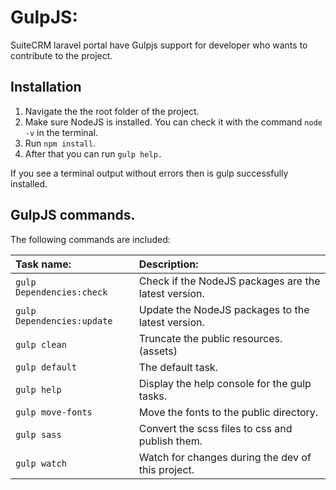 GulpJS:
=================================

SuiteCRM laravel portal have Gulpjs support for developer who wants to contribute to the project.

## Installation

1. Navigate the the root folder of the project.
2. Make sure NodeJS is installed. You can check it with the command `node -v` in the terminal.
3. Run `npm install`.
4. After that you can run `gulp help.`

If you see a terminal output without errors then is gulp successfully installed.

## GulpJS commands.

The following commands are included:

| Task name:                     | Description:                                         |
| :----------------------------- | :--------------------------------------------------- |
| `gulp Dependencies:check`      | Check if the NodeJS packages are the latest version. |
| `gulp Dependencies:update`     | Update the NodeJS packages to the latest version.    |
| `gulp clean`                   | Truncate the public resources. (assets)              |
| `gulp default`                 | The default task.                                    |
| `gulp help`                    | Display the help console for the gulp tasks.         |
| `gulp move-fonts`              | Move the fonts to the public directory.              |
| `gulp sass`                    | Convert the scss files to css and publish them.      |
| `gulp watch`                   | Watch for changes during the dev of this project.    |
